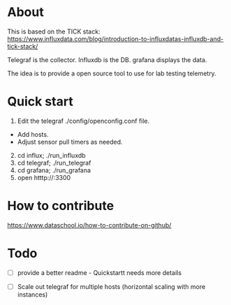 # About
This is based on the TICK stack:
https://www.influxdata.com/blog/introduction-to-influxdatas-influxdb-and-tick-stack/

Telegraf is the collector.
Influxdb is the DB.
grafana displays the data.

The idea is to provide a open source tool to use for lab testing telemetry.

# Quick start
1. Edit the telegraf ./config/openconfig.conf file.
  - Add hosts.
  - Adjust sensor pull timers as needed.
2. cd influx; ./run_influxdb 
3. cd telegraf; ./run_telegraf
4. cd grafana; ./run_grafana
5. open htttp://<your host>:3300


# How to contribute
https://www.dataschool.io/how-to-contribute-on-github/


# Todo
- [ ] provide a better readme - Quickstartt needs more details
- [ ] Scale out telegraf for multiple hosts (horizontal scaling with more instances)




